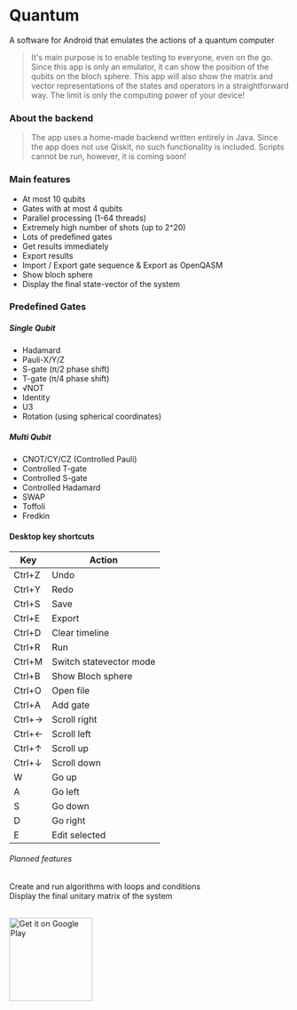 # Quantum
A software for Android that emulates the actions of a quantum computer

> It's main purpose is to enable testing to everyone, even on the go. 
> Since this app is only an emulator, it can show the position of the qubits on the bloch sphere.
> This app will also show the matrix and vector representations of the states and operators in a straightforward way.
> The limit is only the computing power of your device!

### About the backend
> The app uses a home-made backend written entirely in Java. Since the app does not use
> Qiskit, no such functionality is included. Scripts cannot be run, however, it is coming soon!

### Main features

- At most 10 qubits
- Gates with at most 4 qubits
- Parallel processing (1-64 threads)
- Extremely high number of shots (up to 2^20)
- Lots of predefined gates
- Get results immediately
- Export results
- Import / Export gate sequence & Export as OpenQASM
- Show bloch sphere
- Display the final state-vector of the system

### Predefined Gates
##### Single Qubit
- Hadamard
- Pauli-X/Y/Z
- S-gate (π/2 phase shift)
- T-gate (π/4 phase shift)
- √NOT
- Identity
- U3
- Rotation (using spherical coordinates)

##### Multi Qubit
- CNOT/CY/CZ (Controlled Pauli)
- Controlled T-gate
- Controlled S-gate
- Controlled Hadamard
- SWAP
- Toffoli
- Fredkin

#### Desktop key shortcuts
|Key|Action
|---------|------|
| Ctrl+Z  |  Undo
| Ctrl+Y  |  Redo
| Ctrl+S  |  Save
| Ctrl+E  |  Export
| Ctrl+D  |  Clear timeline
| Ctrl+R  |  Run
| Ctrl+M  |  Switch statevector mode
| Ctrl+B  |  Show Bloch sphere
| Ctrl+O  |  Open file
| Ctrl+A  |  Add gate
| Ctrl+&rarr; |  Scroll right
| Ctrl+&larr; |  Scroll left
| Ctrl+&uarr; |  Scroll up
| Ctrl+&darr; |  Scroll down
| W |  Go up
| A |  Go left
| S |  Go down
| D |  Go right
| E |  Edit selected

###### Planned features
Create and run algorithms with loops and conditions  
Display the final unitary matrix of the system

<br/>
<a href='https://play.google.com/store/apps/details?id=hu.hexadecimal.quantum&pcampaignid=pcampaignidMKT-Other-global-all-co-prtnr-py-PartBadge-Mar2515-1'>
<img alt='Get it on Google Play' src='https://play.google.com/intl/en_us/badges/static/images/badges/en_badge_web_generic.png' width="150"/></a>
<br/>